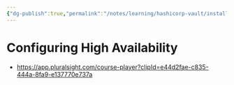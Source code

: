 ```yaml
---
{"dg-publish":true,"permalink":"/notes/learning/hashicorp-vault/installing-and-configuring-hashicorp-vault/07-configuring-high-availability/","dgHomeLink":true,"dgPassFrontmatter":false}
---
```


# Configuring High Availability

- <https://app.pluralsight.com/course-player?clipId=e44d2fae-c835-444a-8fa9-e137770e737a>



